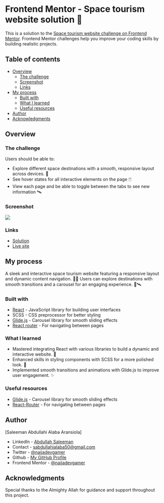 # Frontend Mentor - Space tourism website solution 🚀

This is a solution to the [Space tourism website challenge on Frontend Mentor](https://www.frontendmentor.io/challenges/space-tourism-multipage-website-gRWj1URZ3). Frontend Mentor challenges help you improve your coding skills by building realistic projects.

## Table of contents

- [Overview](#overview)
  - [The challenge](#the-challenge)
  - [Screenshot](#screenshot)
  - [Links](#links)
- [My process](#my-process)
  - [Built with](#built-with)
  - [What I learned](#what-i-learned)
  - [Useful resources](#useful-resources)
- [Author](#author)
- [Acknowledgments](#acknowledgments)

## Overview

### The challenge

Users should be able to:

- Explore different space destinations with a smooth, responsive layout across devices. 🌌
- See hover states for all interactive elements on the page 🖱️
- View each page and be able to toggle between the tabs to see new information 🛰️

### Screenshot

![](./app.png)

### Links

- [Solution](https://github.com/naijadevgamer/space-tourism)
- [Live site](https://naijadevgamer.github.io/space-tourism/)

## My process
A sleek and interactive space tourism website featuring a responsive layout and dynamic content navigation. 🚀✨ Users can explore destinations with smooth transitions and a carousel for an engaging experience. 🌌🛰️

### Built with

- [React](https://reactjs.org/) - JavaScript library for building user interfaces
- SCSS - CSS preprocessor for better styling
- [Glide.js](https://glidejs.com/) - Carousel library for smooth sliding effects
- [React router](https://reactrouter.com/en/main) - For navigating between pages

### What I learned

- Mastered integrating React with various libraries to build a dynamic and interactive website. 🧩
- Enhanced skills in styling components with SCSS for a more polished look. 🎨
- Implemented smooth transitions and animations with Glide.js to improve user engagement. ✨

### Useful resources

- [Glide.js](https://glidejs.com/) - Carousel library for smooth sliding effects
- [React-Router](https://reactrouter.com/en/main) - For navigating between pages

## Author

[Saleeman Abdullahi Alaba Aransiola]

- LinkedIn - [Abdullah Saleeman](https://www.linkedin.com/in/abdullah-saleeman-360170243)
- Contact - [sabdullahialaba50@gmail.com](mailto:sabdullahialaba50@gmail.com)
- Twitter - [@naijadevgamer](https://www.twitter.com/naijadevgamer)
- Github - [My GitHub Profile](https://github.com/naijadevgamer)
- Frontend Mentor - [@naijadevgamer](https://www.frontendmentor.io/profile/naijadevgamer)

## Acknowledgments

Special thanks to the Almighty Allah for guidance and support throughout this project.
